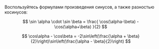 Воспользуйтесь формулами произведения синусов, а также разностью косинусов:

$$ \sin \alpha \cdot \sin \beta = \frac{ \cos(\alpha-\beta) - \cos(\alpha+\beta) }{2} $$

$$ \cos\alpha - \cos\beta = -2\sin\left(\frac{\alpha + \beta}{2}\right)\sin\left(\frac{\alpha - \beta}{2}\right) $$